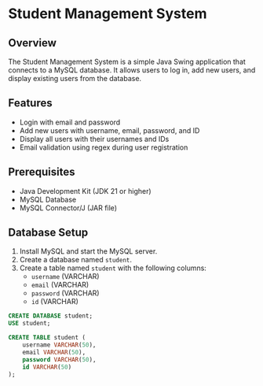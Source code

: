 # Student Management System

## Overview
The Student Management System is a simple Java Swing application that connects to a MySQL database. It allows users to log in, add new users, and display existing users from the database.

## Features
- Login with email and password
- Add new users with username, email, password, and ID
- Display all users with their usernames and IDs
- Email validation using regex during user registration

## Prerequisites
- Java Development Kit (JDK 21 or higher)
- MySQL Database
- MySQL Connector/J (JAR file)

## Database Setup
1. Install MySQL and start the MySQL server.
2. Create a database named `student`.
3. Create a table named `student` with the following columns:
   - `username` (VARCHAR)
   - `email` (VARCHAR)
   - `password` (VARCHAR)
   - `id` (VARCHAR)

```sql
CREATE DATABASE student;
USE student;

CREATE TABLE student (
    username VARCHAR(50),
    email VARCHAR(50),
    password VARCHAR(50),
    id VARCHAR(50)
);
